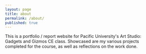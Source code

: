 ```yaml
---
layout: page
title: about
permalink: /about/
published: true
---
```

This is a portfolio / report website for Pacific University's Art Studio: Gadgets and Gizmos CE class. Showcased are my various projects completed for the course, as well as reflections on the work done.